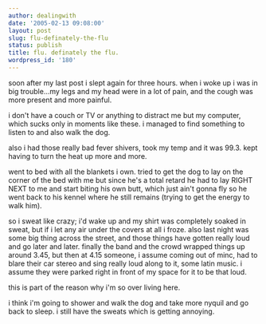 ```yaml
---
author: dealingwith
date: '2005-02-13 09:08:00'
layout: post
slug: flu-definately-the-flu
status: publish
title: flu. definately the flu.
wordpress_id: '180'
---
```


soon after my last post i slept again for three hours. when i woke up i was in
big trouble...my legs and my head were in a lot of pain, and the cough was
more present and more painful.

i don't have a couch or TV or anything to distract me but my computer, which
sucks only in moments like these. i managed to find something to listen to and
also walk the dog.

also i had those really bad fever shivers, took my temp and it was 99.3. kept
having to turn the heat up more and more.

went to bed with all the blankets i own. tried to get the dog to lay on the
corner of the bed with me but since he's a total retard he had to lay RIGHT
NEXT to me and start biting his own butt, which just ain't gonna fly so he
went back to his kennel where he still remains (trying to get the energy to
walk him).

so i sweat like crazy; i'd wake up and my shirt was completely soaked in
sweat, but if i let any air under the covers at all i froze. also last night
was some big thing across the street, and those things have gotten really loud
and go later and later. finally the band and the crowd wrapped things up
around 3.45, but then at 4.15 someone, i assume coming out of minc, had to
blare their car stereo and sing really loud along to it, some latin music. i
assume they were parked right in front of my space for it to be that loud.

this is part of the reason why i'm so over living here.

i think i'm going to shower and walk the dog and take more nyquil and go back
to sleep. i still have the sweats which is getting annoying.

